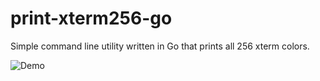 # print-xterm256-go

Simple command line utility written in Go that prints all 256 xterm colors.

<img alt="Demo" src="https://github.com/gabe565/print-xterm256-go/assets/7717888/f997a1a8-406a-4401-b569-a1ef2687b8cf">
